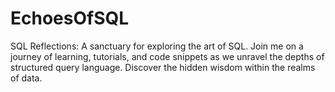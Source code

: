 # EchoesOfSQL
SQL Reflections: A sanctuary for exploring the art of SQL. Join me on a journey of learning, tutorials, and code snippets as we unravel the depths of structured query language. Discover the hidden wisdom within the realms of data.
